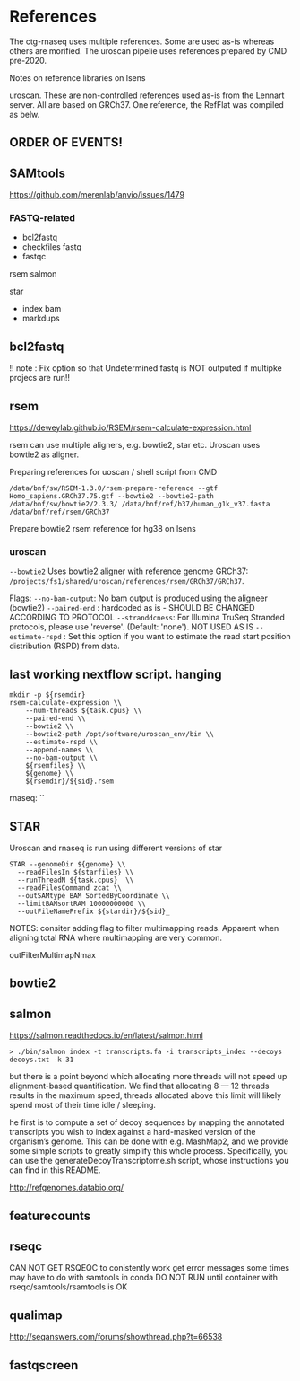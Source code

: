 # References
The ctg-rnaseq uses multiple references. Some are used as-is whereas others are morified. The uroscan pipelie uses references prepared by CMD pre-2020.

Notes on reference libraries on lsens

uroscan. These are non-controlled references used as-is from the Lennart server. All are based on GRCh37. One reference, the RefFlat was compiled as belw.   



## ORDER OF EVENTS!


## SAMtools
https://github.com/merenlab/anvio/issues/1479

### FASTQ-related

- bcl2fastq
- checkfiles fastq
- fastqc

rsem
salmon

star
  + index bam
  + markdups


## bcl2fastq
!! note : Fix option so that Undetermined fastq is NOT outputed if multipke projecs are run!!




## rsem
https://deweylab.github.io/RSEM/rsem-calculate-expression.html

rsem can use multiple aligners, e.g. bowtie2, star etc. Uroscan uses bowtie2 as aligner.

Preparing references for uoscan / shell script from CMD

```
/data/bnf/sw/RSEM-1.3.0/rsem-prepare-reference --gtf Homo_sapiens.GRCh37.75.gtf --bowtie2 --bowtie2-path /data/bnf/sw/bowtie2/2.3.3/ /data/bnf/ref/b37/human_g1k_v37.fasta  /data/bnf/ref/rsem/GRCh37
```

Prepare bowtie2 rsem reference for hg38 on lsens





### uroscan
`--bowtie2` Uses bowtie2 aligner with reference genome GRCh37: `/projects/fs1/shared/uroscan/references/rsem/GRCh37/GRCh37`.

Flags:
`--no-bam-output`: No bam output is produced using the aligneer (bowtie2)
`--paired-end` : hardcoded as is - SHOULD BE CHANGED ACCORDING TO PROTOCOL
`--stranddcness`: For Illumina TruSeq Stranded protocols, please use 'reverse'. (Default: 'none'). NOT USED AS IS
`--estimate-rspd` : Set this option if you want to estimate the read start position distribution (RSPD) from data.

## last working nextflow script. hanging
```
mkdir -p ${rsemdir}
rsem-calculate-expression \\
    --num-threads ${task.cpus} \\
    --paired-end \\
    --bowtie2 \\
    --bowtie2-path /opt/software/uroscan_env/bin \\
    --estimate-rspd \\
    --append-names \\
    --no-bam-output \\
    ${rsemfiles} \\
    ${genome} \\
    ${rsemdir}/${sid}.rsem
```

rnaseq:  ``



## STAR
Uroscan and rnaseq is run using different versions of star


```
STAR --genomeDir ${genome} \\
  --readFilesIn ${starfiles} \\
  --runThreadN ${task.cpus}  \\
  --readFilesCommand zcat \\
  --outSAMtype BAM SortedByCoordinate \\
  --limitBAMsortRAM 10000000000 \\
  --outFileNamePrefix ${stardir}/${sid}_
```
NOTES: consiter adding flag to filter multimapping reads. Apparent when aligning total RNA where multimapping are very common.

outFilterMultimapNmax


## bowtie2



## salmon
https://salmon.readthedocs.io/en/latest/salmon.html

`> ./bin/salmon index -t transcripts.fa -i transcripts_index --decoys decoys.txt -k 31`


but there is a point beyond which allocating more threads will not speed up alignment-based quantification. We find that allocating 8 — 12 threads results in the maximum speed, threads allocated above this limit will likely spend most of their time idle / sleeping.


he first is to compute a set of decoy sequences by mapping the annotated transcripts you wish to index against a hard-masked version of the organism’s genome. This can be done with e.g. MashMap2, and we provide some simple scripts to greatly simplify this whole process. Specifically, you can use the generateDecoyTranscriptome.sh script, whose instructions you can find in this README.

http://refgenomes.databio.org/



## featurecounts


## rseqc
CAN NOT GET RSQEQC to conistently work
get error messages some times
may have to do with samtools in conda
DO NOT RUN until container with rseqc/samtools/rsamtools is OK



## qualimap
http://seqanswers.com/forums/showthread.php?t=66538

## fastqscreen
